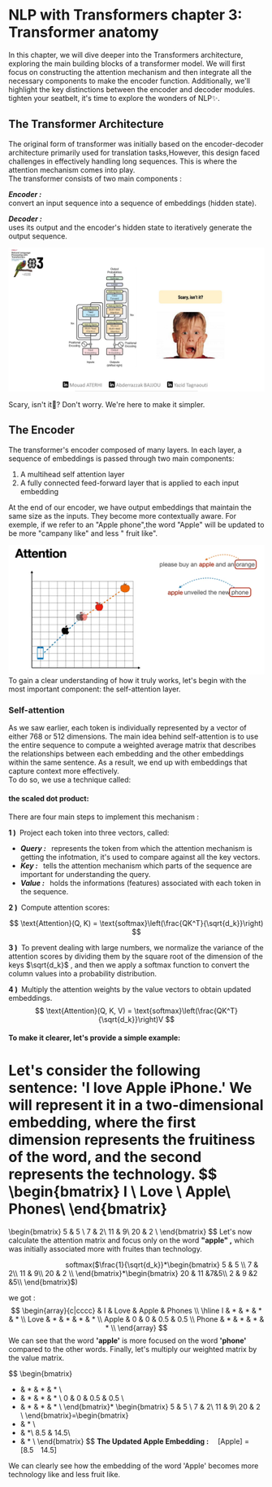
# NLP with Transformers chapter 3: Transformer anatomy
In this chapter, we will dive deeper into the Transformers architecture, exploring the main building blocks of a transformer model. We will first focus on constructing the attention mechanism and then integrate all the necessary components to make the encoder function. Additionally, we'll highlight the key distinctions between the encoder and decoder modules.  
tighten your seatbelt, it's time to explore the wonders of NLP✨.

## The Transformer Architecture
The original form of transformer was initially based on the encoder-decoder architecture primarily used for translation tasks,However, this design faced challenges in effectively handling long sequences. This is where the attention mechanism comes into play.  
The transformer consists of two main components :  
  
  ***Encoder :***  
  convert an input sequence into a sequence of embeddings (hidden state).
 
    
***Decoder :***  
uses its output and the encoder's hidden state to iteratively generate the output sequence.

![Figure 1](visuals/chap3visuals/encoder-decoder-linkdin.png)

Scary, isn't it🫣? Don't worry. We're here to make it simpler.

## The Encoder 
The transformer's encoder composed of  many layers. In each layer, a sequence of embeddings is passed through two main components:    
1) A multihead self attention layer
2) A fully connected feed-forward layer that is applied to each input embedding  

At the end of our encoder, we have output embeddings that maintain the same size as the inputs. They become more contextually aware. For exemple, if we refer to an "Apple phone",the word "Apple" will be updated to be more "campany like" and less " fruit like".

![figure 2](visuals/chap3visuals/apple.png)
To gain a clear understanding of how it truly works, let's begin with the most important component: the self-attention layer.
### Self-attention
As we saw earlier, each token is individually represented by a vector of either 768 or 512 dimensions. The main idea behind self-attention is to use the entire sequence to compute a weighted average matrix that describes the relationships between each embedding and the other embeddings within the same sentence. As a result, we end up with embeddings that capture context more effectively.  
To do so, we use a technique called:
#### the scaled dot product: 
There are four main steps to implement this mechanism :  

**1 )&nbsp;** Project each token into three vectors, called:
   - ***Query :&nbsp;&nbsp;*** represents the token from which the attention mechanism is getting the infotmation, it's used to compare against all the key vectors.
   - ***Key :&nbsp;&nbsp;***  tells the attention mechanism which parts of the sequence are important for understanding the query.  
   - ***Value :&nbsp;&nbsp;*** holds the informations (features) associated with each token in the sequence.
  

**2 )&nbsp;** Compute attention scores:  

$$
\text{Attention}(Q, K) = \text{softmax}\left(\frac{QK^T}{\sqrt{d_k}}\right)
$$

 **3 )&nbsp;** To prevent dealing with large numbers, we normalize the variance of the attention scores by dividing them by the square root of the dimension of the keys  $\sqrt{d_k}$ , and then we apply a softmax function to convert the column values into a probability distribution.   

**4 )&nbsp;** Multiply the attention weights by the value vectors to obtain updated embeddings.
$$
\text{Attention}(Q, K, V) = \text{softmax}\left(\frac{QK^T}{\sqrt{d_k}}\right)V
$$
#### To make it clearer, let's provide a simple example: 
Let's consider the following sentence: 'I love Apple iPhone.' We will represent it in a two-dimensional embedding, where the first dimension represents the fruitiness of the word, and the second represents the technology. 
$$
\begin{bmatrix}
   I  \\
   Love \\
   Apple\\
   Phones\\
\end{bmatrix}
=
\begin{bmatrix}
5 & 5 \\
7 & 2\\
11 & 9\\
20 & 2 \\
\end{bmatrix}
$$
Let's now calculate the attention matrix and focus only on the word **"apple" ,** which was initially associated more with fruites than technology.

&emsp;&emsp;&emsp;&emsp;&emsp;&emsp;&emsp;&emsp;softmax($\frac{1}{\sqrt{d_k}}*\begin{bmatrix}
5 & 5 \\
7 & 2\\
11 & 9\\
20 & 2 \\
\end{bmatrix}*\begin{bmatrix}
20 & 11 &7&5\\
2 & 9 &2 &5\\ 
\end{bmatrix}$)

we got : 
$$
\begin{array}{c|cccc}
& I & Love & Apple & Phones \\
\hline
I & * & * & * & * \\
Love & * & * & * & * \\
Apple & 0 & 0 & 0.5 & 0.5 \\
Phone & * & * & * & * \\
\end{array}
$$
We can see that the word **'apple'** is more focused on the word **'phone'** compared to the other words. Finally, let's multiply our weighted matrix by the value matrix.

$$
\begin{bmatrix}
* & * & * & * \\
* & * & * & * \\
0 & 0 & 0.5 & 0.5 \\
* & * & * & * \\
\end{bmatrix}*
\begin{bmatrix}
5 & 5 \\
7 & 2\\
11 & 9\\
20 & 2 \\
\end{bmatrix}=\begin{bmatrix}
* & * \\
* & *\\
8.5 & 14.5\\
* & * \\
\end{bmatrix}
$$
**The Updated Apple Embedding :**&emsp; [Apple] = [8.5&emsp;14.5]

We can clearly see how the embedding of the word 'Apple' becomes more technology like and less fruit like.

